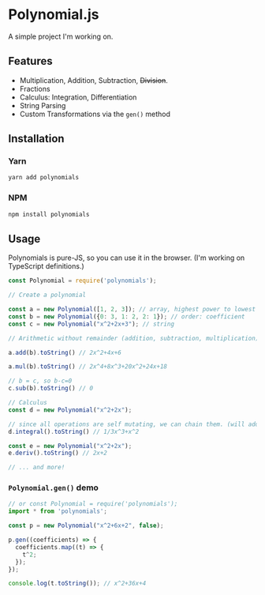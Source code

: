 # Polynomial.js

A simple project I'm working on.

## Features

* Multiplication, Addition, Subtraction, ~~Division~~.
* Fractions
* Calculus: Integration, Differentiation
* String Parsing
* Custom Transformations via the `gen()` method

## Installation

### Yarn

```sh
yarn add polynomials
```

### NPM

```sh
npm install polynomials
```

## Usage

Polynomials is pure-JS, so you can use it in the browser. (I'm working on TypeScript definitions.)

```js
const Polynomial = require('polynomials');

// Create a polynomial

const a = new Polynomial([1, 2, 3]); // array, highest power to lowest
const b = new Polynomial({0: 3, 1: 2, 2: 1}); // order: coefficient
const c = new Polynomial("x^2+2x+3"); // string

// Arithmetic without remainder (addition, subtraction, multiplication)

a.add(b).toString() // 2x^2+4x+6

a.mul(b).toString() // 2x^4+8x^3+20x^2+24x+18

// b = c, so b-c=0
c.sub(b).toString() // 0

// Calculus
const d = new Polynomial("x^2+2x");

// since all operations are self mutating, we can chain them. (will add non-mutating methods later)
d.integral().toString() // 1/3x^3+x^2

const e = new Polynomial("x^2+2x");
e.deriv().toString() // 2x+2

// ... and more!
```

### `Polynomial.gen()` demo

```js
// or const Polynomial = require('polynomials');
import * from 'polynomials';

const p = new Polynomial("x^2+6x+2", false);

p.gen((coefficients) => {
  coefficients.map((t) => {
    t^2;
  });
});

console.log(t.toString()); // x^2+36x+4
```
